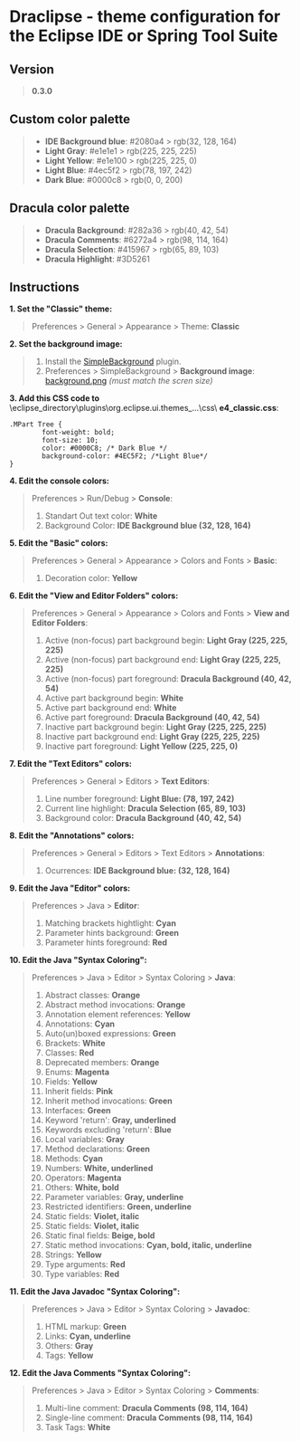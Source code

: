 # Draclipse - theme configuration for the Eclipse IDE or Spring Tool Suite

## Version
> **0.3.0**

## Custom color palette
> * **IDE Background blue**: #2080a4 > rgb(32, 128, 164)
> * **Light Gray**: #e1e1e1 > rgb(225, 225, 225)
> * **Light Yellow**: #e1e100 > rgb(225, 225, 0)
> * **Light Blue**: #4ec5f2 > rgb(78, 197, 242)
> * **Dark Blue**: #0000c8 > rgb(0, 0, 200)

## Dracula color palette
> * **Dracula Background**: #282a36 > rgb(40, 42, 54)
> * **Dracula Comments**: #6272a4 > rgb(98, 114, 164)
> * **Dracula Selection**: #415967 > rgb(65, 89, 103)
> * **Dracula Highlight**: #3D5261

## Instructions

**1. Set the "Classic" theme:**
> Preferences > General > Appearance > Theme: **Classic**

**2. Set the background image:**
> 1. Install the [SimpleBackground](https://marketplace.eclipse.org/content/simplebackground) plugin.
> 2. Preferences > SimpleBackground > **Background image**: [background.png](./background.png) *(must match the scren size)*

**3. Add this **CSS** code to** \eclipse_directory\plugins\org.eclipse.ui.themes_...\css\ **e4_classic.css**:

```
.MPart Tree {
        font-weight: bold;
        font-size: 10;
        color: #0000C8; /* Dark Blue */
        background-color: #4EC5F2; /*Light Blue*/
}
````

**4. Edit the console colors:**

> Preferences > Run/Debug > **Console**:
> 1. Standart Out text color: **White**
> 2. Background Color: **IDE Background blue (32, 128, 164)**

**5. Edit the "Basic" colors:**
> Preferences > General > Appearance > Colors and Fonts > **Basic**:
> 1. Decoration color: **Yellow**

**6. Edit the "View and Editor Folders" colors:**
> Preferences > General > Appearance > Colors and Fonts > **View and Editor Folders**:
> 1. Active (non-focus) part background begin: **Light Gray (225, 225, 225)**
> 2. Active (non-focus) part background end: **Light Gray (225, 225, 225)**
> 3. Active (non-focus) part foreground: **Dracula Background (40, 42, 54)**
> 4. Active part background begin: **White**
> 5. Active part background end: **White**
> 6. Active part foreground: **Dracula Background (40, 42, 54)**
> 7. Inactive part background begin: **Light Gray (225, 225, 225)**
> 8. Inactive part background end: **Light Gray (225, 225, 225)**
>9. Inactive part foreground: **Light Yellow (225, 225, 0)**

**7. Edit the "Text Editors" colors:**
> Preferences > General > Editors > **Text Editors**:
> 1. Line number foreground: **Light Blue: (78, 197, 242)**
> 2. Current line highlight: **Dracula Selection (65, 89, 103)**
> 7. Background color: **Dracula Background (40, 42, 54)**

**8. Edit the "Annotations" colors:**
> Preferences > General > Editors > Text Editors > **Annotations**:
> 1. Ocurrences: **IDE Background blue: (32, 128, 164)**

**9. Edit the Java "Editor" colors:**
> Preferences > Java > **Editor**:
> 1. Matching brackets hightlight: **Cyan**
> 2. Parameter hints background: **Green**
> 3. Parameter hints foreground: **Red**

**10. Edit the Java "Syntax Coloring":**
> Preferences > Java > Editor > Syntax Coloring > **Java**:
> 1. Abstract classes: **Orange**
> 2. Abstract method invocations: **Orange**
> 3. Annotation element references: **Yellow**
> 4. Annotations: **Cyan**
> 5. Auto(un)boxed expressions: **Green**
> 6. Brackets: **White**
> 7. Classes: **Red**
> 8. Deprecated members: **Orange**
> 9. Enums: **Magenta**
> 10. Fields: **Yellow**
> 11. Inherit fields: **Pink**
> 12. Inherit method invocations: **Green**
> 13. Interfaces: **Green**
> 14. Keyword 'return': **Gray, underlined**
> 15. Keywords excluding 'return': **Blue**
> 16. Local variables: **Gray**
> 17. Method declarations: **Green**
> 18. Methods: **Cyan**
> 19. Numbers: **White, underlined**
> 20. Operators: **Magenta**
> 21. Others: **White, bold**
> 22. Parameter variables: **Gray, underline**
> 23. Restricted identifiers: **Green, underline**
> 24. Static fields: **Violet, italic**
> 25. Static fields: **Violet, italic**
> 26. Static final fields: **Beige, bold**
> 27. Static method invocations: **Cyan, bold, italic, underline**
> 28. Strings: **Yellow**
> 29. Type arguments: **Red**
> 30. Type variables: **Red**

**11. Edit the Java Javadoc "Syntax Coloring":**
> Preferences > Java > Editor > Syntax Coloring > **Javadoc**:
> 1. HTML markup: **Green**
> 2. Links: **Cyan, underline**
> 3. Others: **Gray**
> 4. Tags: **Yellow**

**12. Edit the Java Comments "Syntax Coloring":**
> Preferences > Java > Editor > Syntax Coloring > **Comments**:
> 1. Multi-line comment: **Dracula Comments (98, 114, 164)**
> 2. Single-line comment: **Dracula Comments (98, 114, 164)**
> 3. Task Tags: **White**
